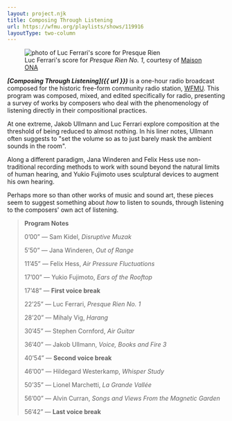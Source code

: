 ```yaml
---
layout: project.njk
title: Composing Through Listening
url: https://wfmu.org/playlists/shows/119916
layoutType: two-column
---
```

<figure class="figure-medium">
  <img src="https://maison-ona.com/img/works/116_slideshow_4.jpg" alt="photo of Luc Ferrari's score for Presque Rien">
  <figcaption>Luc Ferrari's score for <em>Presque Rien No. 1</em>, courtesy of <a href="https://maison-ona.com/catalog-0059ONA">Maison ONA</a></figcaption>
</figure>

_**[Composing Through Listening]({{ url }})**_ is a one-hour radio broadcast composed for the historic free-form community radio station, [WFMU](https://wfmu.org/). This program was composed, mixed, and edited specifically for radio, presenting a survey of works by composers who deal with the phenomenology of listening directly in their compositional practices. 

At one extreme, Jakob Ullmann and Luc Ferrari explore composition at the threshold of being reduced to almost nothing. In his liner notes, Ullmann often suggests to "set the volume so as to just barely mask the ambient sounds in the room".

Along a different paradigm, Jana Winderen and Felix Hess use non-traditional recording methods to work with sound beyond the natural limits of human hearing, and Yukio Fujimoto uses sculptural devices to augment his own hearing.

Perhaps more so than other works of music and sound art, these pieces seem to suggest something about _how_ to listen to sounds, through listening to the composers' own act of listening.

<blockquote style="display: block">

  **Program Notes**

  0’00” — Sam Kidel, _Disruptive Muzak_

  5’50” — Jana Winderen, _Out of Range_

  11’45” — Felix Hess, _Air Pressure Fluctuations_

  17’00” — Yukio Fujimoto, _Ears of the Rooftop_

  17’48” — **First voice break**

  22’25” — Luc Ferrari, _Presque Rien No. 1_

  28’20” — Mihaly Vig, _Harang_

  30’45” — Stephen Cornford, _Air Guitar_

  36’40” — Jakob Ullmann, _Voice, Books and Fire 3_

  40’54” — **Second voice break**

  46’00” — Hildegard Westerkamp, _Whisper Study_

  50’35” — Lionel Marchetti, _La Grande Vallée_

  56’00” — Alvin Curran, _Songs and Views From the Magnetic Garden_

  56’42” — **Last voice break**
</blockquote>